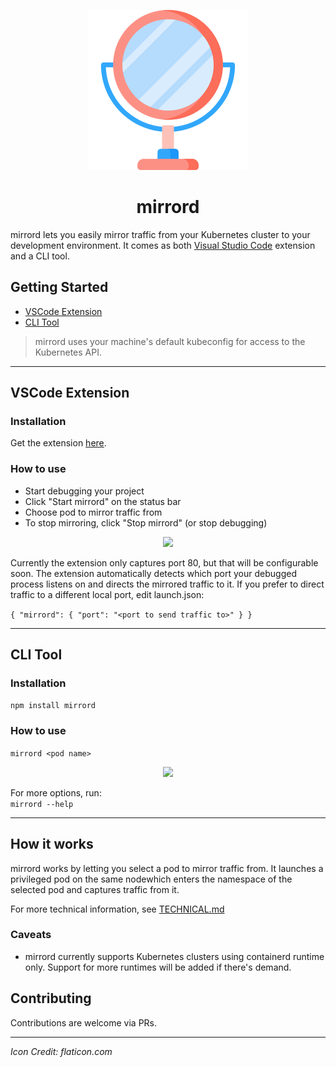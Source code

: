 <p align="center">
  <img src="images/icon.png">
</p>
<h1 align="center">mirrord</h1>

mirrord lets you easily mirror traffic from your Kubernetes cluster to your development environment. It comes as both [Visual Studio Code](https://code.visualstudio.com/) extension and a CLI tool.


## Getting Started
- [VSCode Extension](#vscode-extension)
- [CLI Tool](#cli-tool)
> mirrord uses your machine's default kubeconfig for access to the Kubernetes API.
---
## VSCode Extension
### Installation
Get the extension [here](https://marketplace.visualstudio.com/items?itemName=MetalBear.mirrord).

### How to use

* Start debugging your project
* Click "Start mirrord" on the status bar
* Choose pod to mirror traffic from
* To stop mirroring, click "Stop mirrord" (or stop debugging)

<p align="center">
  <img src="https://i.imgur.com/LujQb1u.gif" width="738">
</p>

Currently the extension only captures port 80, but that will be configurable soon.
The extension automatically detects which port your debugged process listens on and directs the mirrored traffic to it.
If you prefer to direct traffic to a different local port, edit launch.json:

`{
  "mirrord": {
                "port": "<port to send traffic to>"
            }
}`

---
## CLI Tool
### Installation
`npm install mirrord`

### How to use
`mirrord <pod name>`

<p align="center">
  <img src="https://i.imgur.com/EgyBxI9.gif" width="538">
</p>

For more options, run: <br/>
`mirrord --help`

---
## How it works
mirrord works by letting you select a pod to mirror traffic from. It launches a privileged pod on the same nodewhich enters the namespace of the selected pod and captures traffic from it.



For more technical information, see [TECHNICAL.md](./TECHNICAL.md)

### Caveats
* mirrord currently supports Kubernetes clusters using containerd runtime only. Support for more runtimes will be added if there's demand.




## Contributing
Contributions are welcome via PRs.

---


<i>Icon Credit: flaticon.com</i>
